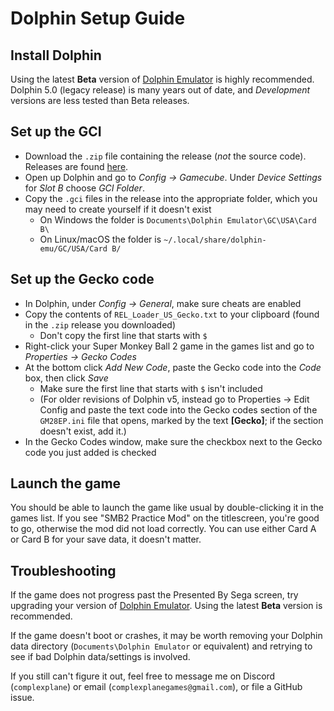 # Dolphin Setup Guide

## Install Dolphin

Using the latest **Beta** version of [Dolphin Emulator](https://dolphin-emu.org/download/) is highly recommended. Dolphin 5.0 (legacy release) is many years out of date, and _Development_ versions are less tested than Beta releases.

## Set up the GCI

* Download the `.zip` file containing the release (_not_ the source code). Releases are found [here](https://github.com/ComplexPlane/SMB2PracticeMod/releases).
* Open up Dolphin and go to _Config -> Gamecube_. Under _Device Settings_ for _Slot B_ choose _GCI Folder_.
* Copy the `.gci` files in the release into the appropriate folder, which you may need to create yourself if it doesn't exist
  * On Windows the folder is `Documents\Dolphin Emulator\GC\USA\Card B\`
  * On Linux/macOS the folder is `~/.local/share/dolphin-emu/GC/USA/Card B/`

## Set up the Gecko code

* In Dolphin, under _Config -> General_, make sure cheats are enabled
* Copy the contents of `REL_Loader_US_Gecko.txt` to your clipboard (found in the `.zip` release you downloaded)
  * Don't copy the first line that starts with `$`
* Right-click your Super Monkey Ball 2 game in the games list and go to _Properties -> Gecko Codes_
* At the bottom click _Add New Code_, paste the Gecko code into the _Code_ box, then click _Save_
  * Make sure the first line that starts with `$` isn't included
  * (For older revisions of Dolphin v5, instead go to Properties -> Edit Config and paste the text code into the Gecko
    codes section of the `GM28EP.ini` file that opens, marked by the text **[Gecko]**; if the section doesn't exist, add
    it.)
* In the Gecko Codes window, make sure the checkbox next to the Gecko code you just added is checked

## Launch the game

You should be able to launch the game like usual by double-clicking it in the games list. If you see "SMB2 Practice Mod"
on the titlescreen, you're good to go, otherwise the mod did not load correctly. You can use either Card A or Card B for
your save data, it doesn't matter.

## Troubleshooting

If the game does not progress past the Presented By Sega screen, try upgrading your version of [Dolphin Emulator](https://dolphin-emu.org/download/). Using the latest **Beta** version is recommended.

If the game doesn't boot or crashes, it may be worth removing your Dolphin data directory (`Documents\Dolphin Emulator` or equivalent) and retrying to see if bad Dolphin data/settings is involved.

If you still can't figure it out, feel free to message me on Discord (`complexplane`) or
email (`complexplanegames@gmail.com`), or file a GitHub issue.
